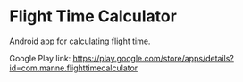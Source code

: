 # Flight Time Calculator
Android app for calculating flight time.

Google Play link:
https://play.google.com/store/apps/details?id=com.manne.flighttimecalculator
